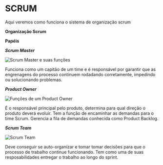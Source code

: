 # SCRUM

Aqui veremos como funciona o sistema de organização scrum

**Organização Scrum**

**Papéis**

***Scrum Master***

![Scrum Master e suas funções](https://encrypted-tbn0.gstatic.com/images?q=tbn:ANd9GcQ889Te8ll5OlIrI0u0jXaL_lF9c43AwtFAPw&s)

Funciona como um capitão de um time e é responsável por garantir que as engrenagens do processo continuem rodadando corretamente, impedindo ou solucionando problemas.





***Product Owner***

![Funções de um Product Owner](https://www.romanpichler.com/wp-content/uploads/2020/04/scrum-po-vs-safe-po-1024x478.png.webp)

É o responsável principal pelo produto, determina para qual direção o produto  deverá evoluir. Tem a função de encaminhar as demandas para o time Scrum. Gerencia a fila de demandas conhecida como Product Backlog.





***Scrum Team***

![Scrum Team](https://milindageorge.wordpress.com/wp-content/uploads/2013/03/1283284920scrum-pictofigo-03.png)

Deve conseguir se auto-organizar e tomar tomar decisões para que o processo de trabalho continue funcionando. Tem como uma de suas resposabilidades entregar o trabalho ao longo do sprint.
